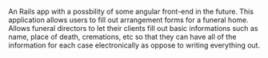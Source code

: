 An Rails app with a possbility of some angular front-end in the future. This application allows users to fill out arrangement forms for a funeral home. Allows funeral directors to let their clients fill out basic informations such as name, place of death, cremations, etc so that they can have all of the information for each case electronically as oppose to writing everything out. 